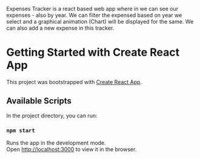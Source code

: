 Expenses Tracker is a react based web app where in we can see our expenses - also by year. We can filter the expensed based on year we select and a graphical animation (Chart) will be displayed for the same. We can also add a new expense in this tracker. 

# Getting Started with Create React App

This project was bootstrapped with [Create React App](https://github.com/facebook/create-react-app).

## Available Scripts

In the project directory, you can run:

### `npm start`

Runs the app in the development mode.\
Open [http://localhost:3000](http://localhost:3000) to view it in the browser.

